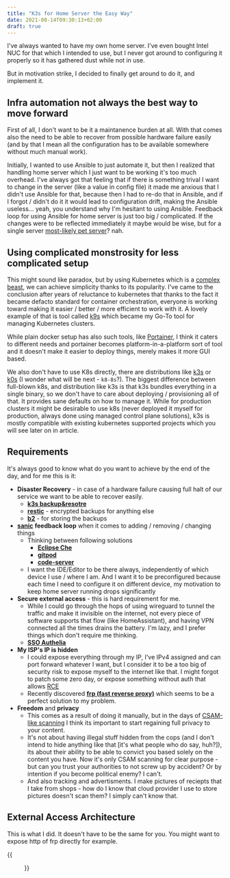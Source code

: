 ```yaml
---
title: "K3s for Home Server the Easy Way"
date: 2021-08-14T09:30:13+02:00
draft: true
---
```


I've always wanted to have my own home server. I've even bought Intel NUC for that which I intended to use, but I never got around to configuring it properly so it has gathered dust while not in use.

But in motivation strike, I decided to finally get around to do it, and implement it.

## Infra automation not always the best way to move forward

First of all, I don't want to be it a maintanence burden at all. With that comes also the need to be able to recover from possible hardware failure easily (and by that I mean all the configuration has to be available somewhere without much manual work). 

Initially, I wanted to use Ansible to just automate it, but then I realized that handling home server which I just want to be working it's too much overhead. I've always got that feeling that if there is something trival I want to change in the server (like a value in config file) it made me anxious that I didn't use Ansible for that, because then I had to re-do that in Ansible, and if I forgot / didn't do it it would lead to configuration drift, making the Ansible useless... yeah, you understand why I'm hesitant to using Ansible. Feedback loop for using Ansible for home server is just too big / complicated. If the changes were to be reflected immediately it maybe would be wise, but for a single server [most-likely pet server](http://cloudscaling.com/blog/cloud-computing/the-history-of-pets-vs-cattle/)? nah.

## Using complicated monstrosity for less complicated setup

This might sound like paradox, but by using Kubernetes which is a [complex beast](https://phoenixnap.com/kb/understanding-kubernetes-architecture-diagrams), we can achieve simplicity thanks to its popularity. I've came to the conclusion after years of reluctance to kubernetes that thanks to the fact it became defacto standard for container orchestration, everyone is working toward making it easier / better / more efficient to work with it. A lovely example of that is tool called [k9s](https://github.com/derailed/k9s#screenshots) which became my Go-To tool for managing Kubernetes clusters. 

While plain docker setup has also such tools, like [Portainer](https://www.portainer.io/), I think it caters to different needs and portainer becomes platform-in-a-platform sort of tool and it doesn't make it easier to deploy things, merely makes it more GUI based.

We also don't have to use K8s directly, there are distributions like [k3s](https://k3s.io/) or [k0s](https://k0sproject.io/) (I wonder what will be next - `k8-8s`?). The biggest difference between full-blown k8s, and distribution like k3s is that k3s bundles everything in a single binary, so we don't have to care about deploying / provisioning all of that. It provides sane defaults on how to manage it. While for production clusters it might be desirable to use k8s (never deployed it myself for production, always done using managed control plane solutions), k3s is mostly compatible with existing kubernetes supported projects which you will see later on in article.

## Requirements

It's always good to know what do you want to achieve by the end of the day, and for me this is it:
- **Disaster Recovery** - in case of a hardware failure causing full halt of our service we want to be able to recover easily.
  - [**k3s backup&resotre**](https://rancher.com/docs/k3s/latest/en/backup-restore/)
  - [**restic**](https://restic.readthedocs.io/en/stable/) - encrypted backups for anything else 
  - [**b2**](https://www.backblaze.com/b2/cloud-storage.html) - for storing the backups
- [**sanic**](https://meme.fandom.com/wiki/Sanic_Hegehog?file=1385136139955.png) **feedback loop** when it comes to adding / removing / changing things
  - Thinking between following solutions
    - [**Eclipse Che**](https://www.eclipse.org/che/)
    - [**gitpod**](https://www.gitpod.io/)
    - [**code-server**](https://github.com/cdr/code-server)
  - I want the IDE/Editor to be there always, independently of which device I use / where I am. And I want it to be preconfigured because each time I need to configure it on different device, my motivation to keep home server running drops significantly 
- **Secure external access** - this is hard requirement for me. 
  - While I could go through the hops of using wireguard to tunnel the traffic and make it invisible on the internet, not every piece of software supports that flow (like HomeAssistant), and having VPN connected all the times drains the battery. I'm lazy, and I prefer things which don't require me thinking. 
  - [**SSO Authelia**](https://github.com/authelia/authelia)
- **My ISP's IP is hidden**
  - I could expose everything through my IP, I've IPv4 assigned and can port forward whatever I want, but I consider it to be a too big of security risk to expose myself to the internet like that. I might forgot to patch some zero day, or expose something without auth that allows [RCE](https://blog.sqreen.com/remote-code-execution-rce-explained/) 
  - Recently discovered [**frp (fast reverse proxy)**](https://github.com/fatedier/frp) which seems to be a perfect solution to my problem.
- **Freedom** and **privacy**
  - This comes as a result of doing it manually, but in the days of [CSAM-like scanning](https://twitter.com/matthew_d_green/status/1423071186616000513) I think its important to start regaining full privacy to your content. 
  - It's not about having illegal stuff hidden from the cops (and I don't intend to hide anything like that [it's what people who do say, huh?]), its about their ability to be able to convict you based solely on the content you have. Now it's only CSAM scanning for clear purpose - but can you trust your authorities to not screw up by accident? Or by intention if you become political enemy? I can't. 
  - And also tracking and advertisments. I make pictures of reciepts that I take from shops - how do I know that cloud provider I use to store pictures doesn't scan them? I simply can't know that. 

## External Access Architecture

This is what I did. It doesn't have to be the same for you. You might want to expose http of frp directly for example.

{{<figure src="http access diagram.svg" height="500px">}}